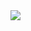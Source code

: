 <img src="https://github-readme-stats.vercel.app/api?username=pakpak3&theme=react&show_icons=true"/>

